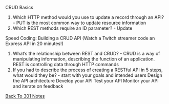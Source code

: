 CRUD Basics

1. Which HTTP method would you use to update a record through an API? - PUT is the most common way to update resource information
2. Which REST methods require an ID parameter? - Update


Speed Coding: Building a CRUD API (Watch a Twitch streamer code an Express API in 20 minutes!)

1. What’s the relationship between REST and CRUD?  - CRUD is a way of manipulating information, describing the function of an application. REST is controlling data through HTTP commands
2. If you had to describe the process of creating a RESTful API in 5 steps, what would they be? - 
start with your goals and intended users
Design the API architecture
Develop your API
Test your API
Monitor your API and iterate on feedback

[Back To 301 Notes](https://stevenrej.github.io/reading-notes/readingnotes301main)